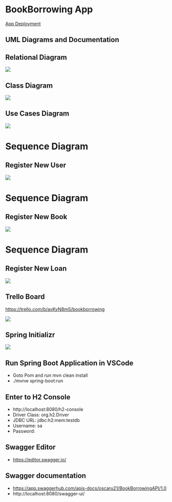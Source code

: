 # BookBorrowing App
[App Deployment](http://35.184.94.64)

## UML Diagrams and Documentation

## Relational Diagram
![](./img/2022-02-22-10-53-38.png)


## Class Diagram
![](./img/2022-02-21-14-20-42.png)

## Use Cases Diagram
![](./img/2022-02-22-10-51-48.png)

# Sequence Diagram
## Register New User
![](./Docs/RegisterNewUserSequence.png)

# Sequence Diagram
## Register New Book 
![](./Docs/RegisterNewBookSequence.png)

# Sequence Diagram
## Register New Loan 
![](./Docs/RegisterNewLoanSequence.png)


## Trello Board
https://trello.com/b/avKyN8mS/bookborrowing

![](./img/2022-03-03-17-39-43.png)


## Spring Initializr
![](./img/2022-02-18-12-55-50.png)

## Run Spring Boot Application in VSCode

-  Goto Pom and run mvn clean install
-  ./mvnw spring-boot:run

## Enter to H2 Console

- http://localhost:8080/h2-console
- Driver Class: org.h2.Driver
- JDBC URL: jdbc:h2:mem:testdb
- Username: sa
- Password:

## Swagger Editor
- https://editor.swagger.io/

## Swagger documentation
- https://app.swaggerhub.com/apis-docs/oscaru21/BookBorrowingAPI/1.0
- http://localhost:8080/swagger-ui/


